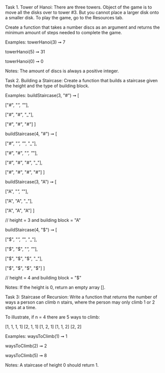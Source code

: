 Task 1. Tower of Hanoi:
There are three towers. Object of the game is to move all the disks over to tower #3. But you cannot place a larger disk onto a smaller disk. To play the game, go to the Resources tab.

Create a function that takes a number discs as an argument and returns the minimum amount of steps needed to complete the game.

Examples:
towerHanoi(3) ➞ 7

towerHanoi(5) ➞ 31

towerHanoi(0) ➞ 0

Notes:
The amount of discs is always a positive integer.

Task 2. Building a Staircase: 
Create a function that builds a staircase given the height and the type of building block.

Examples:
buildStaircase(3, "#") ➞ [

  ["#", "_", "_"],
  
  ["#", "#", "_"],
  
  ["#", "#", "#"]
]

buildStaircase(4, "#") ➞ [

  ["#", "_", "_", "_"],

  ["#", "#", "_", "_"],
  
  ["#", "#", "#", "_"],
  
  ["#", "#", "#", "#"]
]

buildStaircase(3, "A") ➞ [
  
  ["A", "_", "_"],
  
  ["A", "A", "_"],
  
  ["A", "A", "A"]
]

// height = 3 and building block = "A"

buildStaircase(4, "$") ➞ [
  
  ["$", "_", "_", "_"],
  
  ["$", "$", "_", "_"],
  
  ["$", "$", "$", "_"],
  
  ["$", "$", "$", "$"]
]

// height = 4 and building block = "$"

Notes:
If the height is 0, return an empty array [].

Task 3: Staircase of Recursion: 
Write a function that returns the number of ways a person can climb n stairs, where the person may only climb 1 or 2 steps at a time.

To illustrate, if n = 4 there are 5 ways to climb:

[1, 1, 1, 1]
[2, 1, 1]
[1, 2, 1]
[1, 1, 2]
[2, 2]

Examples:
waysToClimb(1) ➞ 1

waysToClimb(2) ➞ 2

waysToClimb(5) ➞ 8

Notes:
A staircase of height 0 should return 1.
